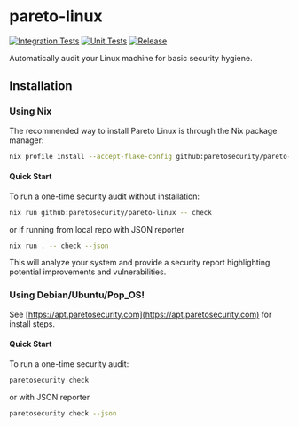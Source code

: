 # pareto-linux
[![Integration Tests](https://github.com/ParetoSecurity/pareto-linux/actions/workflows/build.yml/badge.svg)](https://github.com/ParetoSecurity/pareto-linux/actions/workflows/build.yml)
[![Unit Tests](https://github.com/ParetoSecurity/pareto-linux/actions/workflows/unit.yml/badge.svg)](https://github.com/ParetoSecurity/pareto-linux/actions/workflows/unit.yml)
[![Release](https://github.com/ParetoSecurity/pareto-linux/actions/workflows/release.yml/badge.svg)](https://github.com/ParetoSecurity/pareto-linux/actions/workflows/release.yml)


Automatically audit your Linux machine for basic security hygiene.

## Installation

### Using Nix

The recommended way to install Pareto Linux is through the Nix package manager:

```bash
nix profile install --accept-flake-config github:paretosecurity/pareto-linux
```

#### Quick Start

To run a one-time security audit without installation:

```bash
nix run github:paretosecurity/pareto-linux -- check
```

or if running from local repo with JSON reporter

```bash
nix run . -- check --json
```

This will analyze your system and provide a security report highlighting potential improvements and vulnerabilities.

### Using Debian/Ubuntu/Pop_OS!

See [https://apt.paretosecurity.com](https://apt.paretosecurity.com) for install steps.


#### Quick Start

To run a one-time security audit:

```bash
paretosecurity check
```

or with JSON reporter

```bash
paretosecurity check --json
```
